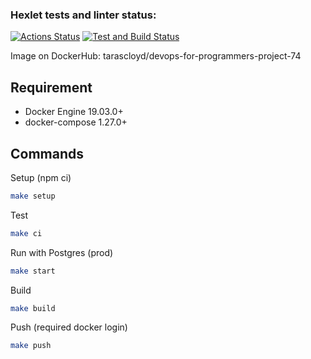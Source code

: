 ### Hexlet tests and linter status:
[![Actions Status](https://github.com/Tarascloyd/devops-for-programmers-project-74/workflows/hexlet-check/badge.svg)](https://github.com/Tarascloyd/devops-for-programmers-project-74/actions)
[![Test and Build Status](https://github.com/Tarascloyd/devops-for-programmers-project-74/actions/workflows/push.yml/badge.svg)](https://github.com/Tarascloyd/devops-for-programmers-project-74/actions)

Image on DockerHub: tarascloyd/devops-for-programmers-project-74

## Requirement
* Docker Engine 19.03.0+
* docker-compose 1.27.0+

## Commands
Setup (npm ci)

```bash
make setup
```

Test

```bash
make ci
```

Run with Postgres (prod)
```bash
make start
```

Build

```bash
make build
```

Push (required docker login)

```bash
make push
```